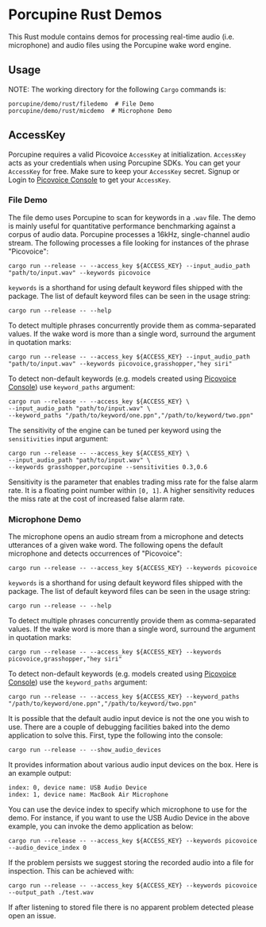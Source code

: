 # Porcupine Rust Demos

This Rust module contains demos for processing real-time audio (i.e. microphone) and audio files using the Porcupine wake word engine.

## Usage

NOTE: The working directory for the following `Cargo` commands is:

```console
porcupine/demo/rust/filedemo  # File Demo
porcupine/demo/rust/micdemo  # Microphone Demo
```

## AccessKey

Porcupine requires a valid Picovoice `AccessKey` at initialization. `AccessKey` acts as your credentials when using Porcupine SDKs.
You can get your `AccessKey` for free. Make sure to keep your `AccessKey` secret. 
Signup or Login to [Picovoice Console](https://console.picovoice.ai/) to get your `AccessKey`.

### File Demo

The file demo uses Porcupine to scan for keywords in a `.wav` file.
The demo is mainly useful for quantitative performance benchmarking against a corpus of audio data.
Porcupine processes a 16kHz, single-channel audio stream.
The following processes a file looking for instances of the phrase "Picovoice":

```console
cargo run --release -- --access_key ${ACCESS_KEY} --input_audio_path "path/to/input.wav" --keywords picovoice
```

`keywords` is a shorthand for using default keyword files shipped with the package. The list of default keyword files
can be seen in the usage string:

```console
cargo run --release -- --help
```

To detect multiple phrases concurrently provide them as comma-separated values.
If the wake word is more than a single word, surround the argument in quotation marks:

```console
cargo run --release -- --access_key ${ACCESS_KEY} --input_audio_path "path/to/input.wav" --keywords picovoice,grasshopper,"hey siri"
```

To detect non-default keywords (e.g. models created using [Picovoice Console](https://picovoice.ai/console/))
use `keyword_paths` argument:

```console
cargo run --release -- --access_key ${ACCESS_KEY} \
--input_audio_path "path/to/input.wav" \
--keyword_paths "/path/to/keyword/one.ppn","/path/to/keyword/two.ppn"
```

The sensitivity of the engine can be tuned per keyword using the `sensitivities` input argument:

```console
cargo run --release -- --access_key ${ACCESS_KEY} \
--input_audio_path "path/to/input.wav" \
--keywords grasshopper,porcupine --sensitivities 0.3,0.6
```

Sensitivity is the parameter that enables trading miss rate for the false alarm rate.
It is a floating point number within `[0, 1]`.
A higher sensitivity reduces the miss rate at the cost of increased false alarm rate.

### Microphone Demo

The microphone opens an audio stream from a microphone and detects utterances of a given wake word.
The following opens the default microphone and detects occurrences of "Picovoice":

```console
cargo run --release -- --access_key ${ACCESS_KEY} --keywords picovoice
```

`keywords` is a shorthand for using default keyword files shipped with the package.
The list of default keyword files can be seen in the usage string:

```console
cargo run --release -- --help
```

To detect multiple phrases concurrently provide them as comma-separated values.
If the wake word is more than a single word, surround the argument in quotation marks:

```console
cargo run --release -- --access_key ${ACCESS_KEY} --keywords picovoice,grasshopper,"hey siri"
```

To detect non-default keywords (e.g. models created using [Picovoice Console](https://picovoice.ai/console/))
use the `keyword_paths` argument:

```console
cargo run --release -- --access_key ${ACCESS_KEY} --keyword_paths "/path/to/keyword/one.ppn","/path/to/keyword/two.ppn"
```

It is possible that the default audio input device is not the one you wish to use. There are a couple
of debugging facilities baked into the demo application to solve this. First, type the following into the console:

```console
cargo run --release -- --show_audio_devices
```

It provides information about various audio input devices on the box. Here is an example output:

```console
index: 0, device name: USB Audio Device
index: 1, device name: MacBook Air Microphone
``` 

You can use the device index to specify which microphone to use for the demo. For instance, if you want to use the USB Audio Device
in the above example, you can invoke the demo application as below:

```console
cargo run --release -- --access_key ${ACCESS_KEY} --keywords picovoice --audio_device_index 0
```

If the problem persists we suggest storing the recorded audio into a file for inspection.
This can be achieved with:

```console
cargo run --release -- --access_key ${ACCESS_KEY} --keywords picovoice --output_path ./test.wav
```

If after listening to stored file there is no apparent problem detected please open an issue.
